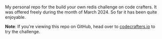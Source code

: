 My personal repo for the build your own redis challenge on code crafters. It was offered freely during the month of March 2024. So far it has been quite enjoyable.

**Note**: If you're viewing this repo on GitHub, head over to
[codecrafters.io](https://codecrafters.io) to try the challenge.
